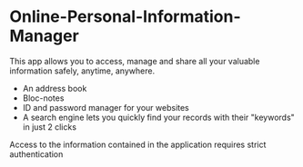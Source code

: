 # Online-Personal-Information-Manager
This app allows you to access, manage and share all your valuable information safely, anytime, anywhere.

* An address book
* Bloc-notes
* ID and password manager for your websites
* A search engine lets you quickly find your records with their "keywords" in just 2 clicks

 Access to the information contained in the application requires strict authentication
